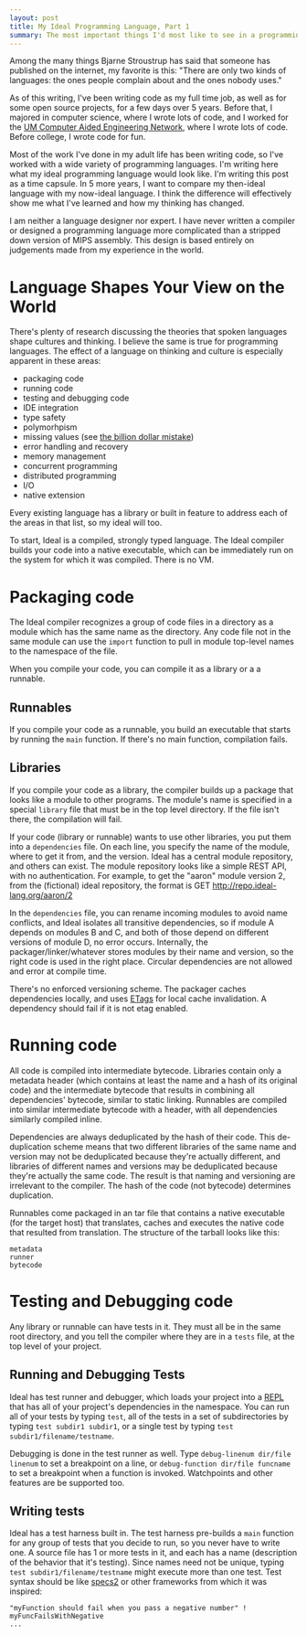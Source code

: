 ```yaml
---
layout: post
title: My Ideal Programming Language, Part 1
summary: The most important things I'd most like to see in a programming language
---
```


Among the many things Bjarne Stroustrup has said that someone has published on the internet, my favorite is this: "There are only two kinds of languages: the ones people complain about and the ones nobody uses."

As of this writing, I've been writing code as my full time job, as well as for some open source projects, for a few days over 5 years. Before that, I majored in computer science, where I wrote lots of code, and I worked for the [UM Computer Aided Engineering Network](http://www.engin.umich.edu/caen/), where I wrote lots of code. Before college, I wrote code for fun.

Most of the work I've done in my adult life has been writing code, so I've worked with a wide variety of programming languages. I'm writing here what my ideal programming language would look like. I'm writing this post as a time capsule. In 5 more years, I want to compare my then-ideal language with my now-ideal language. I think the difference will effectively show me what I've learned and how my thinking has changed.

I am neither a language designer nor expert. I have never written a compiler or designed a programming language more complicated than a stripped down version of MIPS assembly. This design is based entirely on judgements made from my experience in the world.

# Language Shapes Your View on the World

There's plenty of research discussing the theories that spoken languages shape cultures and thinking. I believe the same is true for programming languages. The effect of a language on thinking and culture is especially apparent in these areas:

* packaging code
* running code
* testing and debugging code
* IDE integration
* type safety
* polymorhpism
* missing values (see [the billion dollar mistake](http://qconlondon.com/london-2009/presentation/Null+References:+The+Billion+Dollar+Mistake))
* error handling and recovery
* memory management
* concurrent programming
* distributed programming
* I/O
* native extension

Every existing language has a library or built in feature to address each of the areas in that list, so my ideal will too.

To start, Ideal is a compiled, strongly typed language. The Ideal compiler builds your code into a native executable, which can be immediately run on the system for which it was compiled. There is no VM.

# Packaging code

The Ideal compiler recognizes a group of code files in a directory as a module which has the same name as the directory. Any code file not in the same module can use the `import` function to pull in module top-level names to the namespace of the file.

When you compile your code, you can compile it as a library or a a runnable.

## Runnables

If you compile your code as a runnable, you build an executable that starts by running the `main` function. If there's no main function, compilation fails.

## Libraries

If you compile your code as a library, the compiler builds up a package that looks like a module to other programs. The module's name is specified in a special `library` file that must be in the top level directory. If the file isn't there, the compilation will fail.

If your code (library or runnable) wants to use other libraries, you put them into a `dependencies` file. On each line, you specify the name of the module, where to get it from, and the version. Ideal has a central module repository, and others can exist. The module repository looks like a simple REST API, with no authentication. For example, to get the "aaron" module version 2, from the (fictional) ideal repository, the format is GET http://repo.ideal-lang.org/aaron/2

In the `dependencies` file, you can rename incoming modules to avoid name conflicts, and Ideal isolates all transitive dependencies, so if module A depends on modules B and C, and both of those depend on different versions of module D, no error occurs. Internally, the packager/linker/whatever stores modules by their name and version, so the right code is used in the right place. Circular dependencies are not allowed and error at compile time.

There's no enforced versioning scheme. The packager caches dependencies locally, and uses [ETags](http://en.wikipedia.org/wiki/HTTP_ETag) for local cache invalidation. A dependency should fail if it is not etag enabled.

# Running code

All code is compiled into intermediate bytecode. Libraries contain only a metadata header (which contains at least the name and a hash of its original code) and the intermediate bytecode that results in combining all dependencies' bytecode, similar to static linking. Runnables are compiled into similar intermediate bytecode with a header, with all dependencies similarly compiled inline.

Dependencies are always deduplicated by the hash of their code. This de-duplication scheme means that two different libraries of the same name and version may not be deduplicated because they're actually different, and libraries of different names and versions may be deduplicated because they're actually the same code. The result is that naming and versioning are irrelevant to the compiler. The hash of the code (not bytecode) determines duplication.

Runnables come packaged in an tar file that contains a native executable (for the target host) that translates, caches and executes the native code that resulted from translation. The structure of the tarball looks like this:

```
metadata
runner
bytecode
```

# Testing and Debugging code

Any library or runnable can have tests in it. They must all be in the same root directory, and you tell the compiler where they are in a `tests` file, at the top level of your project.

## Running and Debugging Tests

Ideal has test runner and debugger, which loads your project into a [REPL](http://en.wikipedia.org/wiki/Read%E2%80%93eval%E2%80%93print_loop) that has all of your project's dependencies in the namespace. You can run all of your tests by typing `test`, all of the tests in a set of subdirectories by typing `test subdir1 subdir1`, or a single test by typing `test subdir1/filename/testname`.

Debugging is done in the test runner as well. Type `debug-linenum dir/file linenum` to set a breakpoint on a line, or `debug-function dir/file funcname` to set a breakpoint when a function is invoked. Watchpoints and other features are be supported too.

## Writing tests

Ideal has a test harness built in. The test harness pre-builds a `main` function for any group of tests that you decide to run, so you never have to write one. A source file has 1 or more tests in it, and each has a name (description of the behavior that it's testing). Since names need not be unique, typing `test subdir1/filename/testname` might execute more than one test. Test syntax should be like [specs2](http://etorreborre.github.io/specs2/) or other frameworks from which it was inspired:

```
"myFunction should fail when you pass a negative number" ! myFuncFailsWithNegative
...
```
